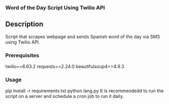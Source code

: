 ### Word of the Day Script Using Twilio API

## Description
Script that scrapes webpage and sends Spanish word of the day via SMS using Twilio API.

### Prerequisites
twilio==6.63.2
requests==2.24.0
beautifulsoup4==4.9.3

### Usage
pip install -r requirements.txt
python lang.py
It is recommendedd to run the script on a server and schedule a cron job to run it daily.
